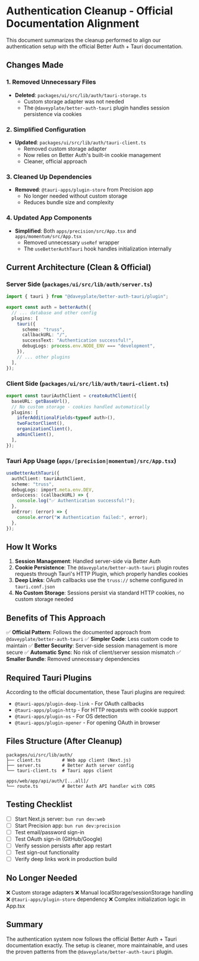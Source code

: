 # Authentication Cleanup - Official Documentation Alignment

This document summarizes the cleanup performed to align our authentication setup with the official Better Auth + Tauri documentation.

## Changes Made

### 1. Removed Unnecessary Files
- **Deleted**: `packages/ui/src/lib/auth/tauri-storage.ts`
  - Custom storage adapter was not needed
  - The `@daveyplate/better-auth-tauri` plugin handles session persistence via cookies

### 2. Simplified Configuration
- **Updated**: `packages/ui/src/lib/auth/tauri-client.ts`
  - Removed custom storage adapter
  - Now relies on Better Auth's built-in cookie management
  - Cleaner, official approach

### 3. Cleaned Up Dependencies
- **Removed**: `@tauri-apps/plugin-store` from Precision app
  - No longer needed without custom storage
  - Reduces bundle size and complexity

### 4. Updated App Components
- **Simplified**: Both `apps/precision/src/App.tsx` and `apps/momentum/src/App.tsx`
  - Removed unnecessary `useRef` wrapper
  - The `useBetterAuthTauri` hook handles initialization internally

## Current Architecture (Clean & Official)

### Server Side (`packages/ui/src/lib/auth/server.ts`)
```typescript
import { tauri } from "@daveyplate/better-auth-tauri/plugin";

export const auth = betterAuth({
  // ... database and other config
  plugins: [
    tauri({
      scheme: "truss",
      callbackURL: "/",
      successText: "Authentication successful!",
      debugLogs: process.env.NODE_ENV === "development",
    }),
    // ... other plugins
  ],
});
```

### Client Side (`packages/ui/src/lib/auth/tauri-client.ts`)
```typescript
export const tauriAuthClient = createAuthClient({
  baseURL: getBaseUrl(),
  // No custom storage - cookies handled automatically
  plugins: [
    inferAdditionalFields<typeof auth>(),
    twoFactorClient(),
    organizationClient(),
    adminClient(),
  ],
});
```

### Tauri App Usage (`apps/[precision|momentum]/src/App.tsx`)
```typescript
useBetterAuthTauri({
  authClient: tauriAuthClient,
  scheme: "truss",
  debugLogs: import.meta.env.DEV,
  onSuccess: (callbackURL) => {
    console.log("✅ Authentication successful!");
  },
  onError: (error) => {
    console.error("❌ Authentication failed:", error);
  },
});
```

## How It Works

1. **Session Management**: Handled server-side via Better Auth
2. **Cookie Persistence**: The `@daveyplate/better-auth-tauri` plugin routes requests through Tauri's HTTP Plugin, which properly handles cookies
3. **Deep Links**: OAuth callbacks use the `truss://` scheme configured in `tauri.conf.json`
4. **No Custom Storage**: Sessions persist via standard HTTP cookies, no custom storage needed

## Benefits of This Approach

✅ **Official Pattern**: Follows the documented approach from `@daveyplate/better-auth-tauri`
✅ **Simpler Code**: Less custom code to maintain
✅ **Better Security**: Server-side session management is more secure
✅ **Automatic Sync**: No risk of client/server session mismatch
✅ **Smaller Bundle**: Removed unnecessary dependencies

## Required Tauri Plugins

According to the official documentation, these Tauri plugins are required:
- `@tauri-apps/plugin-deep-link` - For OAuth callbacks
- `@tauri-apps/plugin-http` - For HTTP requests with cookie support
- `@tauri-apps/plugin-os` - For OS detection
- `@tauri-apps/plugin-opener` - For opening OAuth in browser

## Files Structure (After Cleanup)

```
packages/ui/src/lib/auth/
├── client.ts        # Web app client (Next.js)
├── server.ts        # Better Auth server config
└── tauri-client.ts  # Tauri apps client

apps/web/app/api/auth/[...all]/
└── route.ts         # Better Auth API handler with CORS
```

## Testing Checklist

- [ ] Start Next.js server: `bun run dev:web`
- [ ] Start Precision app: `bun run dev:precision`
- [ ] Test email/password sign-in
- [ ] Test OAuth sign-in (GitHub/Google)
- [ ] Verify session persists after app restart
- [ ] Test sign-out functionality
- [ ] Verify deep links work in production build

## No Longer Needed

❌ Custom storage adapters
❌ Manual localStorage/sessionStorage handling
❌ `@tauri-apps/plugin-store` dependency
❌ Complex initialization logic in App.tsx

## Summary

The authentication system now follows the official Better Auth + Tauri documentation exactly. The setup is cleaner, more maintainable, and uses the proven patterns from the `@daveyplate/better-auth-tauri` plugin.